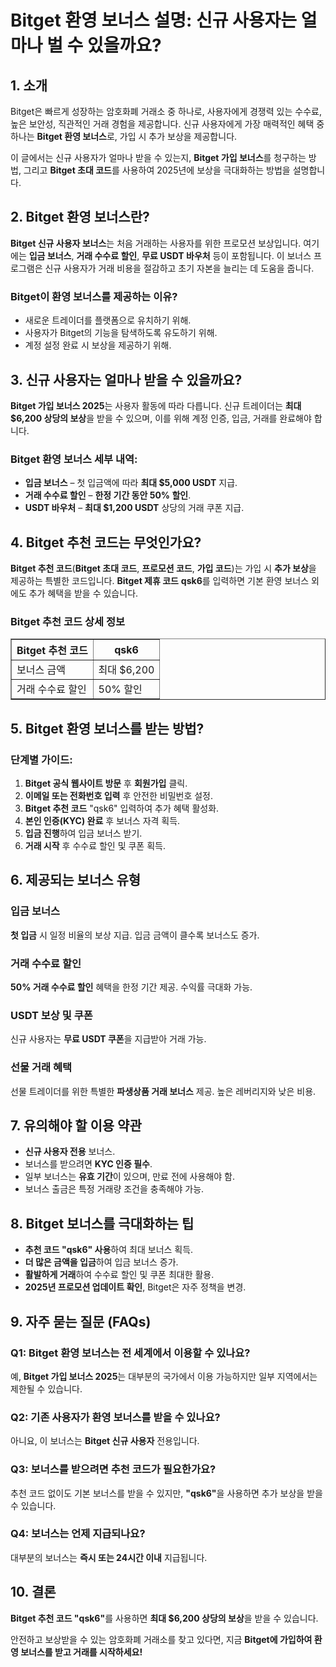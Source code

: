 <h1>Bitget 환영 보너스 설명: 신규 사용자는 얼마나 벌 수 있을까요?</h1>
<h2>1. 소개</h2>
<p>Bitget은 빠르게 성장하는 암호화폐 거래소 중 하나로, 사용자에게 경쟁력 있는 수수료, 높은 보안성, 직관적인 거래 경험을 제공합니다. 신규 사용자에게 가장 매력적인 혜택 중 하나는 <strong>Bitget 환영 보너스</strong>로, 가입 시 추가 보상을 제공합니다.</p>
<p>이 글에서는 신규 사용자가 얼마나 받을 수 있는지, <strong>Bitget 가입 보너스</strong>를 청구하는 방법, 그리고 <strong>Bitget 초대 코드</strong>를 사용하여 2025년에 보상을 극대화하는 방법을 설명합니다.</p>

<h2>2. Bitget 환영 보너스란?</h2>
<p><strong>Bitget 신규 사용자 보너스</strong>는 처음 거래하는 사용자를 위한 프로모션 보상입니다. 여기에는 <strong>입금 보너스</strong>, <strong>거래 수수료 할인</strong>, <strong>무료 USDT 바우처</strong> 등이 포함됩니다. 이 보너스 프로그램은 신규 사용자가 거래 비용을 절감하고 초기 자본을 늘리는 데 도움을 줍니다.</p>

<h3>Bitget이 환영 보너스를 제공하는 이유?</h3>
<ul>
    <li>새로운 트레이더를 플랫폼으로 유치하기 위해.</li>
    <li>사용자가 Bitget의 기능을 탐색하도록 유도하기 위해.</li>
    <li>계정 설정 완료 시 보상을 제공하기 위해.</li>
</ul>

<h2>3. 신규 사용자는 얼마나 받을 수 있을까요?</h2>
<p><strong>Bitget 가입 보너스 2025</strong>는 사용자 활동에 따라 다릅니다. 신규 트레이더는 <strong>최대 $6,200 상당의 보상</strong>을 받을 수 있으며, 이를 위해 계정 인증, 입금, 거래를 완료해야 합니다.</p>

<h3>Bitget 환영 보너스 세부 내역:</h3>
<ul>
    <li><strong>입금 보너스</strong> – 첫 입금액에 따라 <strong>최대 $5,000 USDT</strong> 지급.</li>
    <li><strong>거래 수수료 할인</strong> – <strong>한정 기간 동안 50% 할인</strong>.</li>
    <li><strong>USDT 바우처</strong> – <strong>최대 $1,200 USDT</strong> 상당의 거래 쿠폰 지급.</li>
</ul>

<h2>4. Bitget 추천 코드는 무엇인가요?</h2>
<p><strong>Bitget 추천 코드</strong>(<strong>Bitget 초대 코드</strong>, <strong>프로모션 코드</strong>, <strong>가입 코드</strong>)는 가입 시 <strong>추가 보상</strong>을 제공하는 특별한 코드입니다. <strong>Bitget 제휴 코드</strong> <strong>qsk6</strong>를 입력하면 기본 환영 보너스 외에도 추가 혜택을 받을 수 있습니다.</p>

<h3>Bitget 추천 코드 상세 정보</h3>
<table border="1">
    <tr>
        <th>Bitget 추천 코드</th>
        <th>qsk6</th>
    </tr>
    <tr>
        <td>보너스 금액</td>
        <td>최대 $6,200</td>
    </tr>
    <tr>
        <td>거래 수수료 할인</td>
        <td>50% 할인</td>
    </tr>
</table>

<h2>5. Bitget 환영 보너스를 받는 방법?</h2>
<h3>단계별 가이드:</h3>
<ol>
    <li><strong>Bitget 공식 웹사이트 방문</strong> 후 <strong>회원가입</strong> 클릭.</li>
    <li><strong>이메일 또는 전화번호 입력</strong> 후 안전한 비밀번호 설정.</li>
    <li><strong>Bitget 추천 코드</strong> "qsk6" 입력하여 추가 혜택 활성화.</li>
    <li><strong>본인 인증(KYC) 완료</strong> 후 보너스 자격 획득.</li>
    <li><strong>입금 진행</strong>하여 입금 보너스 받기.</li>
    <li><strong>거래 시작</strong> 후 수수료 할인 및 쿠폰 획득.</li>
</ol>

<h2>6. 제공되는 보너스 유형</h2>
<h3>입금 보너스</h3>
<p><strong>첫 입금</strong> 시 일정 비율의 보상 지급. 입금 금액이 클수록 보너스도 증가.</p>

<h3>거래 수수료 할인</h3>
<p><strong>50% 거래 수수료 할인</strong> 혜택을 한정 기간 제공. 수익률 극대화 가능.</p>

<h3>USDT 보상 및 쿠폰</h3>
<p>신규 사용자는 <strong>무료 USDT 쿠폰</strong>을 지급받아 거래 가능.</p>

<h3>선물 거래 혜택</h3>
<p>선물 트레이더를 위한 특별한 <strong>파생상품 거래 보너스</strong> 제공. 높은 레버리지와 낮은 비용.</p>

<h2>7. 유의해야 할 이용 약관</h2>
<ul>
    <li><strong>신규 사용자 전용</strong> 보너스.</li>
    <li>보너스를 받으려면 <strong>KYC 인증 필수</strong>.</li>
    <li>일부 보너스는 <strong>유효 기간</strong>이 있으며, 만료 전에 사용해야 함.</li>
    <li>보너스 출금은 특정 거래량 조건을 충족해야 가능.</li>
</ul>

<h2>8. Bitget 보너스를 극대화하는 팁</h2>
<ul>
    <li><strong>추천 코드 "qsk6" 사용</strong>하여 최대 보너스 획득.</li>
    <li><strong>더 많은 금액을 입금</strong>하여 입금 보너스 증가.</li>
    <li><strong>활발하게 거래</strong>하여 수수료 할인 및 쿠폰 최대한 활용.</li>
    <li><strong>2025년 프로모션 업데이트 확인</strong>, Bitget은 자주 정책을 변경.</li>
</ul>

<h2>9. 자주 묻는 질문 (FAQs)</h2>
<h3>Q1: Bitget 환영 보너스는 전 세계에서 이용할 수 있나요?</h3>
<p>예, <strong>Bitget 가입 보너스 2025</strong>는 대부분의 국가에서 이용 가능하지만 일부 지역에서는 제한될 수 있습니다.</p>

<h3>Q2: 기존 사용자가 환영 보너스를 받을 수 있나요?</h3>
<p>아니요, 이 보너스는 <strong>Bitget 신규 사용자</strong> 전용입니다.</p>

<h3>Q3: 보너스를 받으려면 추천 코드가 필요한가요?</h3>
<p>추천 코드 없이도 기본 보너스를 받을 수 있지만, <strong>"qsk6"</strong>을 사용하면 추가 보상을 받을 수 있습니다.</p>

<h3>Q4: 보너스는 언제 지급되나요?</h3>
<p>대부분의 보너스는 <strong>즉시 또는 24시간 이내</strong> 지급됩니다.</p>

<h2>10. 결론</h2>
<p><strong>Bitget 추천 코드 "qsk6"</strong>를 사용하면 <strong>최대 $6,200 상당의 보상</strong>을 받을 수 있습니다.</p>
<p>안전하고 보상받을 수 있는 암호화폐 거래소를 찾고 있다면, 지금 <strong>Bitget에 가입하여 환영 보너스를 받고 거래를 시작하세요!</strong></p>
